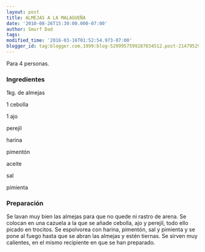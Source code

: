 ```yaml
---
layout: post
title: ALMEJAS A LA MALAGUEÑA
date: '2010-08-26T15:30:00.000-07:00'
author: Smurf Dad
tags: 
modified_time: '2016-03-16T01:52:54.973-07:00'
blogger_id: tag:blogger.com,1999:blog-5299957599287034512.post-2147952933270243211
---
```


Para 4 personas.

<h3>Ingredientes</h3>

1kg. de almejas

1 cebolla

1 ajo

perejil

harina

pimentón

aceite

sal

pimienta

<h3>Preparación</h3>

Se lavan muy bien las almejas para que no quede ni rastro de arena. Se colocan en una cazuela a la que se añade cebolla, ajo y perejil, todo ello picado en trocitos. Se espolvorea con harina, pimentón, sal y pimienta y se pone al fuego hasta que se abran las almejas y estén tiernas. Se sirven muy calientes, en el mismo recipiente en que se han preparado.

